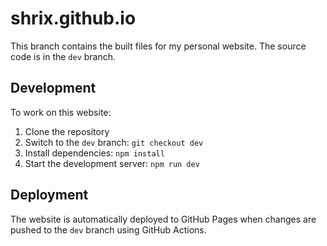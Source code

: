 # shrix.github.io

This branch contains the built files for my personal website. The source code is in the `dev` branch.

## Development

To work on this website:

1. Clone the repository
2. Switch to the `dev` branch: `git checkout dev`
3. Install dependencies: `npm install`
4. Start the development server: `npm run dev`

## Deployment

The website is automatically deployed to GitHub Pages when changes are pushed to the `dev` branch using GitHub Actions. 
